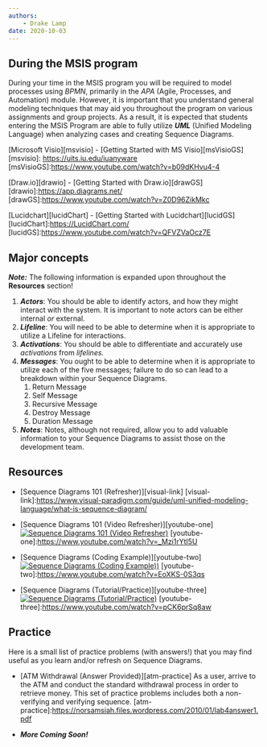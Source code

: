```yaml
---
authors:
    - Drake Lamp
date: 2020-10-03
---
```


## During the MSIS program

During your time in the MSIS program you will be required to model processes using _BPMN_, primarily in the _APA_ (Agile, Processes, and Automation) module. However, it is important that you understand general modeling techniques that may aid you throughout the program on various assignments and group projects. As a result, it is expected that students entering the MSIS Program are able to fully utilize _**UML**_ (Unified Modeling Language) when analyzing cases and creating Sequence Diagrams.

[Microsoft Visio][msvisio] - [Getting Started with MS Visio][msVisioGS]
[msvisio]: https://uits.iu.edu/iuanyware
[msVisioGS]:https://www.youtube.com/watch?v=b09dKHvu4-4

[Draw.io][drawio] - [Getting Started with Draw.io][drawGS]
[drawio]:https://app.diagrams.net/
[drawGS]:https://www.youtube.com/watch?v=Z0D96ZikMkc

[Lucidchart][lucidChart] - [Getting Started with Lucidchart][lucidGS]
[lucidChart]:https://LucidChart.com/
[lucidGS]:https://www.youtube.com/watch?v=QFVZVaOcz7E

## Major concepts

_**Note:**_ The following information is expanded upon throughout the **Resources** section!

1. _**Actors**_: You should be able to identify actors, and how they might interact with the system. It is important to note actors can be either internal _or_ external.
2. _**Lifeline**_: You will need to be able to determine when it is appropriate to utilize a Lifeline for interactions.
3. _**Activations**_: You should be able to differentiate and accurately use _activations_ from _lifelines._
4. _**Messages**_: You ought to be able to determine when it is appropriate to utilize each of the five messages; failure to do so can lead to a breakdown within your Sequence Diagrams.
    1. Return Message
    2. Self Message
    3. Recursive Message
    4. Destroy Message
    5. Duration Message
5.  _**Notes**_: Notes, although not required, allow you to add valuable information to your Sequence Diagrams to assist those on the development team.

## Resources

*  [Sequence Diagrams 101 (Refresher)][visual-link]
[visual-link]:https://www.visual-paradigm.com/guide/uml-unified-modeling-language/what-is-sequence-diagram/

*  [Sequence Diagrams 101 (Video Refresher)][youtube-one]
[![Sequence Diagrams 101 (Video Refresher)](https://img.youtube.com/vi/_Mzi1rYtI5U/0.jpg)](https://www.youtube.com/watch?v=_Mzi1rYtI5U)
[youtube-one]:https://www.youtube.com/watch?v=_Mzi1rYtI5U

*  [Sequence Diagrams (Coding Example)][youtube-two]
[![Sequence Diagrams (Coding Example))](https://img.youtube.com/vi/EoXKS-0S3qs/0.jpg)](https://www.youtube.com/watch?v=EoXKS-0S3qs)
[youtube-two]:https://www.youtube.com/watch?v=EoXKS-0S3qs

*  [Sequence Diagrams (Tutorial/Practice)][youtube-three]
[![Sequence Diagrams (Tutorial/Practice)](https://img.youtube.com/vi/pCK6prSq8aw/0.jpg)](https://www.youtube.com/watch?v=pCK6prSq8aw)
[youtube-three]:https://www.youtube.com/watch?v=pCK6prSq8aw

## Practice

Here is a small list of practice problems (with answers!) that you may find useful as you learn and/or refresh on Sequence Diagrams.

*  [ATM Withdrawal (Answer Provided)][atm-practice] As a user, arrive to the ATM and conduct the standard withdrawal process in order to retrieve money. This set of practice problems includes both a non-verifying and verifying sequence.
[atm-practice]:https://norsamsiah.files.wordpress.com/2010/01/lab4answer1.pdf

*  _**More Coming Soon!**_
